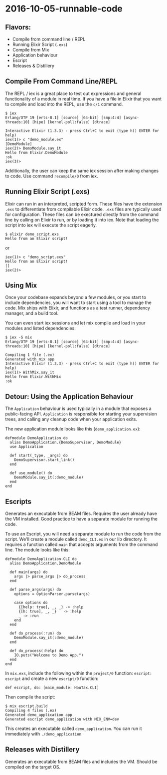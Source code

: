 # 2016-10-05-runnable-code

## Flavors:

* Compile from command line / REPL
* Running Elixir Script (`.exs`)
* Compile from Mix
* Application behaviour
* Escript
* Releases & Distillery



## Compile From Command Line/REPL
The REPL / iex is a great place to test out expressions and general functionality of a module in real time. If you have a file in Elixir that you want to compile and load into the REPL, use the `c/1` command. 

```
$ iex
Erlang/OTP 19 [erts-8.1] [source] [64-bit] [smp:4:4] [async-threads:10] [hipe] [kernel-poll:false] [dtrace]

Interactive Elixir (1.3.3) - press Ctrl+C to exit (type h() ENTER for help)
iex(1)> c "demo_module.ex"
[DemoModule]
iex(2)> DemoModule.say_it
Hello from Elixir.DemoModule
:ok
iex(3)>
```

Additionally, the user can keep the same iex session after making changes to code. Use command `recompile/0` from iex.



## Running Elixir Script (.exs)
Elixir can run in an interpreted, scripted form. These files have the extension `.exs` to differentiate from compilable Elixir code. `.exs` files are typically used for configuration. These files can be exectured directly from the command line by calling on Elixir to run, or by loading it into iex. Note that loading the script into iex will execute the script eagerly.

```
$ elixir demo_script.exs
Hello from an Elixir script!
```

or

```
iex(1)> c "demo_script.exs"
Hello from an Elixir script!
[]
iex(2)>
```


## Using Mix
Once your codebase expands beyond a few modules, or you start to include dependencies, you will want to start using a tool to manage the code. Mix ships with Elixir, and functions as a test runner, dependency manager, and a build tool. 

You can even start iex sessions and let mix compile and load in your modules and listed dependencies:

```
$ iex -S mix
Erlang/OTP 19 [erts-8.1] [source] [64-bit] [smp:4:4] [async-threads:10] [hipe] [kernel-poll:false] [dtrace]

Compiling 1 file (.ex)
Generated with_mix app
Interactive Elixir (1.3.3) - press Ctrl+C to exit (type h() ENTER for help)
iex(1)> WithMix.say_it
Hello from Elixir.WithMix
:ok
```

## Detour: Using the Application Behaviour
The `Application` behaviour is used typically in a module that exposes a public-facing API. `Application` is responsible for starting your supervision trees, and calling any cleanup code when your application exits. 


The new application module looks like this (`demo_application.ex`):

```
defmodule DemoApplication do
  alias DemoApplication.{DemoSupervisor, DemoModule}
  use Application 

  def start(_type, _args) do
    DemoSupervisor.start_link()
  end

  def use_module() do
    DemoModule.say_it(:demo_module)
  end
end
```



## Escripts
Generates an executable from BEAM files. Requires the user already have the VM installed. Good practice to have a separate module for running the code. 

To use an Escript, you will need a separate module to run the code from the script. We'll create a module called `demo_CLI.ex` in our lib directory. It requires a function called `main` that accepts arguments from the command line. The module looks like this:

```
defmodule DemoApplication.CLI do
  alias DemoApplication.DemoModule

  def main(args) do
    args |> parse_args |> do_process
  end

  def parse_args(args) do
    options = OptionParser.parse(args)

    case options do
      {[help: true], _, _} -> :help
      {[h: true], _, _}   -> :help
      _ -> :run
    end
  end

  def do_process(:run) do
    DemoModule.say_it(:demo_module)
  end

  def do_process(:help) do
    IO.puts("Welcome to Demo App.")
  end
end
```


In `mix.exs`, include the following within the `project/0` function: `escript: escript` and create a new `escript/0` function: 

```
def escript, do: [main_module: HouTax.CLI]
```


Then compile the script:
```
$ mix escript.build
Compiling 4 files (.ex)
Generated demo_application app
Generated escript demo_application with MIX_ENV=dev
```

This creates an executable called `demo_application`. You can run it immediately with `./demo_application`.



## Releases with Distillery
Generates an executable from BEAM files and includes the VM. Should be compiled on the target OS.